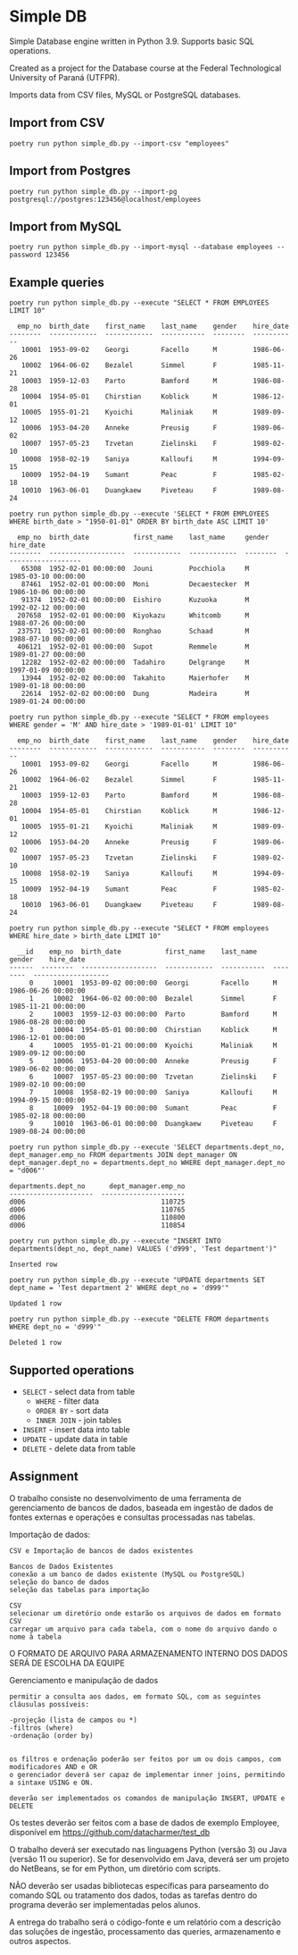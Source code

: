 # Simple DB

Simple Database engine written in Python 3.9. Supports basic SQL operations.

Created as a project for the Database course at the Federal Technological University of Paraná (UTFPR).

Imports data from CSV files, MySQL or PostgreSQL databases.

## Import from CSV

```
poetry run python simple_db.py --import-csv "employees"

```

## Import from Postgres

```
poetry run python simple_db.py --import-pg postgresql://postgres:123456@localhost/employees
```

## Import from MySQL

```
poetry run python simple_db.py --import-mysql --database employees --password 123456
```

## Example queries

```
poetry run python simple_db.py --execute "SELECT * FROM EMPLOYEES LIMIT 10"

  emp_no  birth_date    first_name    last_name    gender    hire_date
--------  ------------  ------------  -----------  --------  -----------
   10001  1953-09-02    Georgi        Facello      M         1986-06-26
   10002  1964-06-02    Bezalel       Simmel       F         1985-11-21
   10003  1959-12-03    Parto         Bamford      M         1986-08-28
   10004  1954-05-01    Chirstian     Koblick      M         1986-12-01
   10005  1955-01-21    Kyoichi       Maliniak     M         1989-09-12
   10006  1953-04-20    Anneke        Preusig      F         1989-06-02
   10007  1957-05-23    Tzvetan       Zielinski    F         1989-02-10
   10008  1958-02-19    Saniya        Kalloufi     M         1994-09-15
   10009  1952-04-19    Sumant        Peac         F         1985-02-18
   10010  1963-06-01    Duangkaew     Piveteau     F         1989-08-24
```

```
poetry run python simple_db.py --execute 'SELECT * FROM EMPLOYEES WHERE birth_date > "1950-01-01" ORDER BY birth_date ASC LIMIT 10'

  emp_no  birth_date           first_name    last_name     gender    hire_date
--------  -------------------  ------------  ------------  --------  -------------------
   65308  1952-02-01 00:00:00  Jouni         Pocchiola     M         1985-03-10 00:00:00
   87461  1952-02-01 00:00:00  Moni          Decaestecker  M         1986-10-06 00:00:00
   91374  1952-02-01 00:00:00  Eishiro       Kuzuoka       M         1992-02-12 00:00:00
  207658  1952-02-01 00:00:00  Kiyokazu      Whitcomb      M         1988-07-26 00:00:00
  237571  1952-02-01 00:00:00  Ronghao       Schaad        M         1988-07-10 00:00:00
  406121  1952-02-01 00:00:00  Supot         Remmele       M         1989-01-27 00:00:00
   12282  1952-02-02 00:00:00  Tadahiro      Delgrange     M         1997-01-09 00:00:00
   13944  1952-02-02 00:00:00  Takahito      Maierhofer    M         1989-01-18 00:00:00
   22614  1952-02-02 00:00:00  Dung          Madeira       M         1989-01-24 00:00:00
```

```
poetry run python simple_db.py --execute "SELECT * FROM employees WHERE gender = 'M' AND hire_date > '1989-01-01' LIMIT 10"

  emp_no  birth_date    first_name    last_name    gender    hire_date
--------  ------------  ------------  -----------  --------  -----------
   10001  1953-09-02    Georgi        Facello      M         1986-06-26
   10002  1964-06-02    Bezalel       Simmel       F         1985-11-21
   10003  1959-12-03    Parto         Bamford      M         1986-08-28
   10004  1954-05-01    Chirstian     Koblick      M         1986-12-01
   10005  1955-01-21    Kyoichi       Maliniak     M         1989-09-12
   10006  1953-04-20    Anneke        Preusig      F         1989-06-02
   10007  1957-05-23    Tzvetan       Zielinski    F         1989-02-10
   10008  1958-02-19    Saniya        Kalloufi     M         1994-09-15
   10009  1952-04-19    Sumant        Peac         F         1985-02-18
   10010  1963-06-01    Duangkaew     Piveteau     F         1989-08-24
```

```
poetry run python simple_db.py --execute "SELECT * FROM employees WHERE hire_date > birth_date LIMIT 10"

  __id    emp_no  birth_date           first_name    last_name    gender    hire_date
------  --------  -------------------  ------------  -----------  --------  -------------------
     0     10001  1953-09-02 00:00:00  Georgi        Facello      M         1986-06-26 00:00:00
     1     10002  1964-06-02 00:00:00  Bezalel       Simmel       F         1985-11-21 00:00:00
     2     10003  1959-12-03 00:00:00  Parto         Bamford      M         1986-08-28 00:00:00
     3     10004  1954-05-01 00:00:00  Chirstian     Koblick      M         1986-12-01 00:00:00
     4     10005  1955-01-21 00:00:00  Kyoichi       Maliniak     M         1989-09-12 00:00:00
     5     10006  1953-04-20 00:00:00  Anneke        Preusig      F         1989-06-02 00:00:00
     6     10007  1957-05-23 00:00:00  Tzvetan       Zielinski    F         1989-02-10 00:00:00
     7     10008  1958-02-19 00:00:00  Saniya        Kalloufi     M         1994-09-15 00:00:00
     8     10009  1952-04-19 00:00:00  Sumant        Peac         F         1985-02-18 00:00:00
     9     10010  1963-06-01 00:00:00  Duangkaew     Piveteau     F         1989-08-24 00:00:00
```

```
poetry run python simple_db.py --execute 'SELECT departments.dept_no, dept_manager.emp_no FROM departments JOIN dept_manager ON dept_manager.dept_no = departments.dept_no WHERE dept_manager.dept_no = "d006"'

departments.dept_no      dept_manager.emp_no
---------------------  ---------------------
d006                                  110725
d006                                  110765
d006                                  110800
d006                                  110854
```

```
poetry run python simple_db.py --execute "INSERT INTO departments(dept_no, dept_name) VALUES ('d999', 'Test department')"

Inserted row
```

```
poetry run python simple_db.py --execute "UPDATE departments SET dept_name = 'Test department 2' WHERE dept_no = 'd999'"

Updated 1 row
```

```
poetry run python simple_db.py --execute "DELETE FROM departments WHERE dept_no = 'd999'"

Deleted 1 row
```

## Supported operations

- `SELECT` - select data from table
  - `WHERE` - filter data
  - `ORDER BY` - sort data
  - `INNER JOIN` - join tables
- `INSERT` - insert data into table
- `UPDATE` - update data in table
- `DELETE` - delete data from table

## Assignment

O trabalho consiste no desenvolvimento de uma ferramenta de gerenciamento de bancos de dados, baseada em ingestão de dados de fontes externas e operações e consultas processadas nas tabelas.

Importação de dados:

    CSV e Importação de bancos de dados existentes

    Bancos de Dados Existentes
    conexão a um banco de dados existente (MySQL ou PostgreSQL)
    seleção do banco de dados
    seleção das tabelas para importação

    CSV
    selecionar um diretório onde estarão os arquivos de dados em formato CSV
    carregar um arquivo para cada tabela, com o nome do arquivo dando o nome à tabela

O FORMATO DE ARQUIVO PARA ARMAZENAMENTO INTERNO DOS DADOS SERÁ DE ESCOLHA DA EQUIPE

Gerenciamento e manipulação de dados

    permitir a consulta aos dados, em formato SQL, com as seguintes cláusulas possíveis:

    -projeção (lista de campos ou *)
    -filtros (where)
    -ordenação (order by)


    os filtros e ordenação poderão ser feitos por um ou dois campos, com modificadores AND e OR
    o gerenciador deverá ser capaz de implementar inner joins, permitindo a sintaxe USING e ON.

    deverão ser implementados os comandos de manipulação INSERT, UPDATE e DELETE

Os testes deverão ser feitos com a base de dados de exemplo Employee, disponível em https://github.com/datacharmer/test_db

O trabalho deverá ser executado nas linguagens Python (versão 3) ou Java (versão 11 ou superior). Se for desenvolvido em Java, deverá ser um projeto do NetBeans, se for em Python, um diretório com scripts.

NÃO deverão ser usadas bibliotecas específicas para parseamento do comando SQL ou tratamento dos dados, todas as tarefas dentro do programa deverão ser implementadas pelos alunos.

A entrega do trabalho será o código-fonte e um relatório com a descrição das soluções de ingestão, processamento das queries, armazenamento e outros aspectos.
